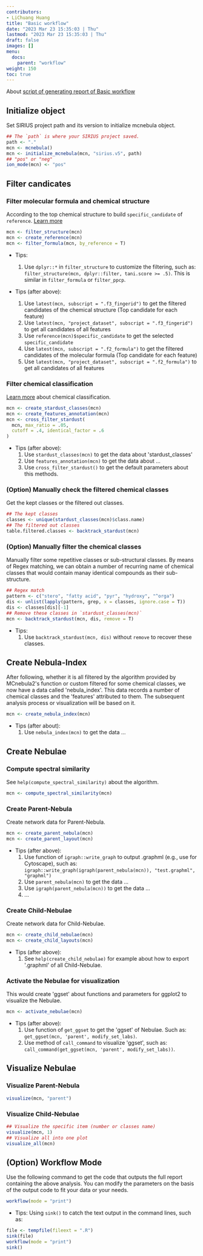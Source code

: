 ```yaml
---
contributors:
- LiChuang Huang
title: "Basic workflow"
date: "2023 Mar 23 15:35:03 | Thu"
lastmod: "2023 Mar 23 15:35:03 | Thu"
draft: false
images: []
menu:
  docs:
    parent: "workflow"
weight: 150
toc: true
---
```




About 
[script of generating report of Basic
workflow](/docs/workflow/basic_workflow/#option-workflow-mode)

## Initialize object

Set SIRIUS project path and its version to initialize mcnebula object.


```r
## The `path` is where your SIRIUS project saved.
path <- "."
mcn <- mcnebula()
mcn <- initialize_mcnebula(mcn, "sirius.v5", path)
## "pos" or "neg"
ion_mode(mcn) <- "pos"
```

## Filter candicates

### Filter molecular formula and chemical structure

According to the top chemical structure to build `specific_candidate` of `reference`.
[Learn more](/docs/prologue/introduction/#chemical-structure-and-formula)


```r
mcn <- filter_structure(mcn)
mcn <- create_reference(mcn)
mcn <- filter_formula(mcn, by_reference = T)
```

- Tips:
    1. Use `dplyr::*` in `filter_structure` to customize the filtering,
    such as: `filter_structure(mcn, dplyr::filter, tani.score >= .5)`. This
    is similar in `filter_formula` or `filter_ppcp`.

- Tips (after above): 
    1. Use `latest(mcn, subscript = ".f3_fingerid")` to get the filtered
    candidates of the chemical structure (Top candidate for each feature)
    2. Use `latest(mcn, "project_dataset", subscript = ".f3_fingerid")` to
    get all candidates of all features
    3. Use `reference(mcn)$specific_candidate` to get the selected
    `specific_candidate`
    4. Use `latest(mcn, subscript = ".f2_formula")` to get the filtered
    candidates of the molecular formula (Top candidate for each feature)
    5. Use `latest(mcn, "project_dataset", subscript = ".f2_formula")` to
    get all candidates of all features


### Filter chemical classification

[Learn more](/docs/prologue/introduction/#chemical-classification)
about chemical classification.


```r
mcn <- create_stardust_classes(mcn)
mcn <- create_features_annotation(mcn)
mcn <- cross_filter_stardust(
  mcn, max_ratio = .05,
  cutoff = .4, identical_factor = .6
)
```

- Tips (after above):
    1. Use `stardust_classes(mcn)` to get the data about 'stardust_classes'
    2. Use `features_annotation(mcn)` to get the data about ...
    3. Use `cross_filter_stardust()` to get the default parameters about this methods.

### (Option) Manually check the filtered chemical classes

Get the kept classes or the filtered out classes.


```r
## The kept classes
classes <- unique(stardust_classes(mcn)$class.name)
## The filtered out classes
table.filtered.classes <- backtrack_stardust(mcn)
```

### (Option) Manually filter the chemical classes

Manually filter some repetitive classes or sub-structural classes.
By means of Regex matching, we can obtain a number of recurring
name of chemical classes that would contain manay identical compounds
as their sub-structure.


```r
## Regex match
pattern <- c("stero", "fatty acid", "pyr", "hydroxy", "^orga")
dis <- unlist(lapply(pattern, grep, x = classes, ignore.case = T))
dis <- classes[dis][-1]
## Remove these classes in `stardust_classes(mcn)`
mcn <- backtrack_stardust(mcn, dis, remove = T)
```

- Tips:
    1. Use `backtrack_stardust(mcn, dis)` without `remove` to recover these classes.

## Create Nebula-Index

After following, whether it is all filtered by the algorithm provided by
MCnebula2's function or custom filtered for some chemical classes, we now have
a data called 'nebula_index'.  This data records a number of chemical classes
and the 'features' attributed to them.  The subsequent analysis process or
visualization will be based on it.


```r
mcn <- create_nebula_index(mcn)
```

- Tips (after about):
    1. Use `nebula_index(mcn)` to get the data ...

## Create Nebulae

### Compute spectral similarity

See `help(compute_spectral_similarity)` about the algorithm.


```r
mcn <- compute_spectral_similarity(mcn)
```

### Create Parent-Nebula

Create network data for Parent-Nebula.


```r
mcn <- create_parent_nebula(mcn)
mcn <- create_parent_layout(mcn)
```

- Tips (after above): 
    1. Use function of `igraph::write_graph` to output .graphml (e.g., use for Cytoscape),
    such as: `igraph::write_graph(igraph(parent_nebula(mcn)), "test.graphml", "graphml")`
    2. Use `parent_nebula(mcn)` to get the data ...
    3. Use `igraph(parent_nebula(mcn))` to get the data ...
    4. ...

### Create Child-Nebulae

Create network data for Child-Nebulae.


```r
mcn <- create_child_nebulae(mcn)
mcn <- create_child_layouts(mcn)
```

- Tips (after above): 
    1. See `help(create_child_nebulae)` for example about how to export
    '.graphml' of all Child-Nebulae.

### Activate the Nebulae for visualization

This would create 'ggset' about functions and parameters for ggplot2
to visualize the Nebulae.


```r
mcn <- activate_nebulae(mcn)
```

- Tips (after above): 
    1. Use function of `get_ggset` to get the 'ggset' of Nebulae. Such as:
    `get_ggset(mcn, 'parent', modify_set_labs)`.
    2. Use method of `call_command` to visualize 'ggset', such as:
    `call_command(get_ggset(mcn, 'parent', modify_set_labs))`.

## Visualize Nebulae

### Visualize Parent-Nebula


```r
visualize(mcn, "parent")
```

### Visualize Child-Nebulae


```r
## Visualize the specific item (number or classes name)
visualize(mcn, 1)
## Visualize all into one plot
visualize_all(mcn)
```

## (Option) Workflow Mode

Use the following command to get the code that outputs the full report
containing the above analysis. You can modify the parameters on the basis of
the output code to fit your data or your needs.


```r
workflow(mode = "print")
```

- Tips: Using `sink()` to catch the text output in the command lines, such as:


```r
file <- tempfile(fileext = ".R")
sink(file)
workflow(mode = "print")
sink()
```
